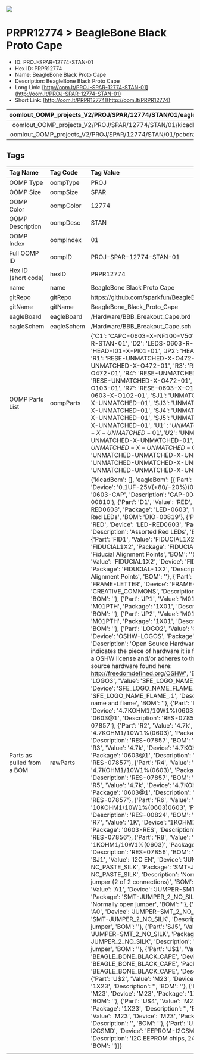 


  
![][im]
# PRPR12774 > BeagleBone Black Proto Cape

- ID: PROJ-SPAR-12774-STAN-01
- Hex ID: PRPR12774
- Name: BeagleBone Black Proto Cape
- Description: BeagleBone Black Proto Cape
- Long Link: [http://oom.lt/PROJ-SPAR-12774-STAN-01](http://oom.lt/PROJ-SPAR-12774-STAN-01)
- Short Link: [http://oom.lt/PRPR12774](http://oom.lt/PRPR12774)
  

|oomlout_OOMP_projects_V2/PROJ/SPAR/12774/STAN/01/eagleImage.png|oomlout_OOMP_projects_V2/PROJ/SPAR/12774/STAN/01/eagleSchemImage.png|oomlout_OOMP_projects_V2/PROJ/SPAR/12774/STAN/01/kicadPcb3dFront.png|oomlout_OOMP_projects_V2/PROJ/SPAR/12774/STAN/01/kicadPcb3dBack.png|
| :---: | :---: | :---: | :---: |
|oomlout_OOMP_projects_V2/PROJ/SPAR/12774/STAN/01/kicadPcb3d.png|oomlout_OOMP_projects_V2/PROJ/SPAR/12774/STAN/01/bomBack.png|oomlout_OOMP_projects_V2/PROJ/SPAR/12774/STAN/01/bomFront.png|oomlout_OOMP_projects_V2/PROJ/SPAR/12774/STAN/01/pcbdraw.svg|
|oomlout_OOMP_projects_V2/PROJ/SPAR/12774/STAN/01/pcbdrawBack.svg||||

## Tags
  

|Tag Name|Tag Code|Tag Value|
| :--- | :--- | :--- |
|OOMP Type|oompType|PROJ|
|OOMP Size|oompSize|SPAR|
|OOMP Color|oompColor|12774|
|OOMP Description|oompDesc|STAN|
|OOMP Index|oompIndex|01|
|Full OOMP ID|oompID|PROJ-SPAR-12774-STAN-01|
|Hex ID (short code)|hexID|PRPR12774|
|name|name|BeagleBone Black Proto Cape|
|gitRepo|gitRepo|https://github.com/sparkfun/BeagleBone_Black_Proto_Cape|
|gitName|gitName|BeagleBone_Black_Proto_Cape|
|eagleBoard|eagleBoard|/Hardware/BBB_Breakout_Cape.brd|
|eagleSchem|eagleSchem|/Hardware/BBB_Breakout_Cape.sch|
|OOMP Parts List|oompParts|{'C1': 'CAPC-0603-X-NF100-V50', 'D1': 'LEDS-0603-R-STAN-01', 'D2': 'LEDS-0603-R-STAN-01', 'JP1': 'HEAD-I01-X-PI01-01', 'JP2': 'HEAD-I01-X-PI01-01', 'R1': 'RESE-UNMATCHED-X-O472-01', 'R2': 'RESE-UNMATCHED-X-O472-01', 'R3': 'RESE-UNMATCHED-X-O472-01', 'R4': 'RESE-UNMATCHED-X-O472-01', 'R5': 'RESE-UNMATCHED-X-O472-01', 'R6': 'RESE-0603-X-O103-01', 'R7': 'RESE-0603-X-O102-01', 'R8': 'RESE-0603-X-O102-01', 'SJ1': 'UNMATCHED-UNMATCHED-X-UNMATCHED-01', 'SJ3': 'UNMATCHED-UNMATCHED-X-UNMATCHED-01', 'SJ4': 'UNMATCHED-UNMATCHED-X-UNMATCHED-01', 'SJ5': 'UNMATCHED-UNMATCHED-X-UNMATCHED-01', 'U$1': 'UNMATCHED-UNMATCHED-X-UNMATCHED-01', 'U$2': 'UNMATCHED-UNMATCHED-X-UNMATCHED-01', 'U$3': 'UNMATCHED-UNMATCHED-X-UNMATCHED-01', 'U$4': 'UNMATCHED-UNMATCHED-X-UNMATCHED-01', 'U$5': 'UNMATCHED-UNMATCHED-X-UNMATCHED-01', 'U1': 'UNMATCHED-UNMATCHED-X-UNMATCHED-01'}|
|Parts as pulled from a BOM|rawParts|{'kicadBom': [], 'eagleBom': [{'Part': 'C1', 'Value': '0.1uF', 'Device': '0.1UF-25V(+80/-20%)(0603)', 'Package': '0603-CAP', 'Description': 'CAP-00810', 'BOM': 'CAP-00810'}, {'Part': 'D1', 'Value': 'RED', 'Device': 'LED-RED0603', 'Package': 'LED-0603', 'Description': 'Assorted Red LEDs', 'BOM': 'DIO-00819'}, {'Part': 'D2', 'Value': 'RED', 'Device': 'LED-RED0603', 'Package': 'LED-0603', 'Description': 'Assorted Red LEDs', 'BOM': 'DIO-00819'}, {'Part': 'FID1', 'Value': 'FIDUCIAL1X2', 'Device': 'FIDUCIAL1X2', 'Package': 'FIDUCIAL-1X2', 'Description': 'Fiducial Alignment Points', 'BOM': ''}, {'Part': 'FID2', 'Value': 'FIDUCIAL1X2', 'Device': 'FIDUCIAL1X2', 'Package': 'FIDUCIAL-1X2', 'Description': 'Fiducial Alignment Points', 'BOM': ''}, {'Part': 'FRAME1', 'Value': 'FRAME-LETTER', 'Device': 'FRAME-LETTER', 'Package': 'CREATIVE_COMMONS', 'Description': 'Schematic Frame', 'BOM': ''}, {'Part': 'JP1', 'Value': 'M01PTH', 'Device': 'M01PTH', 'Package': '1X01', 'Description': 'Header 1', 'BOM': ''}, {'Part': 'JP2', 'Value': 'M01PTH', 'Device': 'M01PTH', 'Package': '1X01', 'Description': 'Header 1', 'BOM': ''}, {'Part': 'LOGO2', 'Value': 'OSHW-LOGOS', 'Device': 'OSHW-LOGOS', 'Package': 'OSHW-LOGO-S', 'Description': 'Open Source Hardware Logo This logo indicates the piece of hardware it is found on incorporates a OSHW license and/or adheres to the definition of open source hardware found here: http://freedomdefined.org/OSHW', 'BOM': ''}, {'Part': 'LOGO3', 'Value': 'SFE_LOGO_NAME_FLAME.1_INCH', 'Device': 'SFE_LOGO_NAME_FLAME.1_INCH', 'Package': 'SFE_LOGO_NAME_FLAME_.1', 'Description': 'SFE Logo, name and flame', 'BOM': ''}, {'Part': 'R1', 'Value': '4.7k', 'Device': '4.7KOHM1/10W1%(0603)', 'Package': '0603@1', 'Description': 'RES-07857', 'BOM': 'RES-07857'}, {'Part': 'R2', 'Value': '4.7k', 'Device': '4.7KOHM1/10W1%(0603)', 'Package': '0603@1', 'Description': 'RES-07857', 'BOM': 'RES-07857'}, {'Part': 'R3', 'Value': '4.7k', 'Device': '4.7KOHM1/10W1%(0603)', 'Package': '0603@1', 'Description': 'RES-07857', 'BOM': 'RES-07857'}, {'Part': 'R4', 'Value': '4.7k', 'Device': '4.7KOHM1/10W1%(0603)', 'Package': '0603@1', 'Description': 'RES-07857', 'BOM': 'RES-07857'}, {'Part': 'R5', 'Value': '4.7k', 'Device': '4.7KOHM1/10W1%(0603)', 'Package': '0603@1', 'Description': 'RES-07857', 'BOM': 'RES-07857'}, {'Part': 'R6', 'Value': '10k', 'Device': '10KOHM1/10W1%(0603)0603', 'Package': '0603-RES', 'Description': 'RES-00824', 'BOM': 'RES-00824'}, {'Part': 'R7', 'Value': '1K', 'Device': '1KOHM1/10W1%(0603)', 'Package': '0603-RES', 'Description': 'RES-07856', 'BOM': 'RES-07856'}, {'Part': 'R8', 'Value': '1K', 'Device': '1KOHM1/10W1%(0603)', 'Package': '0603-RES', 'Description': 'RES-07856', 'BOM': 'RES-07856'}, {'Part': 'SJ1', 'Value': 'I2C EN', 'Device': 'JUMPER-SMT_3_2-NC_PASTE_SILK', 'Package': 'SMT-JUMPER_3_2-NC_PASTE_SILK', 'Description': 'Normally closed solder jumper (2 of 2 connections)', 'BOM': ''}, {'Part': 'SJ3', 'Value': 'A1', 'Device': 'JUMPER-SMT_2_NO_SILK', 'Package': 'SMT-JUMPER_2_NO_SILK', 'Description': 'Normally open jumper', 'BOM': ''}, {'Part': 'SJ4', 'Value': 'A0', 'Device': 'JUMPER-SMT_2_NO_SILK', 'Package': 'SMT-JUMPER_2_NO_SILK', 'Description': 'Normally open jumper', 'BOM': ''}, {'Part': 'SJ5', 'Value': 'WP', 'Device': 'JUMPER-SMT_2_NO_SILK', 'Package': 'SMT-JUMPER_2_NO_SILK', 'Description': 'Normally open jumper', 'BOM': ''}, {'Part': 'U$1', 'Value': 'BEAGLE_BONE_BLACK_CAPE', 'Device': 'BEAGLE_BONE_BLACK_CAPE', 'Package': 'BEAGLE_BONE_BLACK_CAPE', 'Description': '', 'BOM': ''}, {'Part': 'U$2', 'Value': 'M23', 'Device': 'M23', 'Package': '1X23', 'Description': '', 'BOM': ''}, {'Part': 'U$3', 'Value': 'M23', 'Device': 'M23', 'Package': '1X23', 'Description': '', 'BOM': ''}, {'Part': 'U$4', 'Value': 'M23', 'Device': 'M23', 'Package': '1X23', 'Description': '', 'BOM': ''}, {'Part': 'U$5', 'Value': 'M23', 'Device': 'M23', 'Package': '1X23', 'Description': '', 'BOM': ''}, {'Part': 'U1', 'Value': 'EEPROM-I2CSMD', 'Device': 'EEPROM-I2CSMD', 'Package': 'SO08', 'Description': 'I2C EEPROM chips, 24LC256 (and others)', 'BOM': ''}]}|
||||



[im]: PROJ/SPAR/12774/STAN/01/kicadPcb3d_450.png
